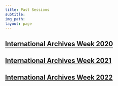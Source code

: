 ```yaml
---
title: Past Sessions
subtitle: 
img_path: 
layout: page
---
```



## [International Archives Week 2020](../iaw2020) 

## [International Archives Week 2021](../iaw2021) 

## [International Archives Week 2022](../iaw2022) 
